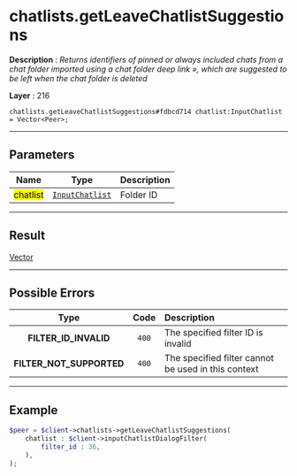 # chatlists.getLeaveChatlistSuggestions

**Description** : *Returns identifiers of pinned or always included chats from a chat folder imported using a chat folder deep link &raquo;, which are suggested to be left when the chat folder is deleted*

**Layer** : 216

```tl
chatlists.getLeaveChatlistSuggestions#fdbcd714 chatlist:InputChatlist = Vector<Peer>;
```

---

## Parameters

| Name | Type | Description |
| :---: | :---: | :--- |
| <mark>chatlist</mark> | [`InputChatlist`](type/InputChatlist) | Folder ID |

---

## Result

[Vector<Peer>](type/Peer)

---

## Possible Errors

| Type | Code | Description |
| :---: | :---: | :--- |
| **FILTER_ID_INVALID** | `400` | The specified filter ID is invalid |
| **FILTER_NOT_SUPPORTED** | `400` | The specified filter cannot be used in this context |

---

## Example

```php
$peer = $client->chatlists->getLeaveChatlistSuggestions(
	chatlist : $client->inputChatlistDialogFilter(
		filter_id : 36,
	),
);
```